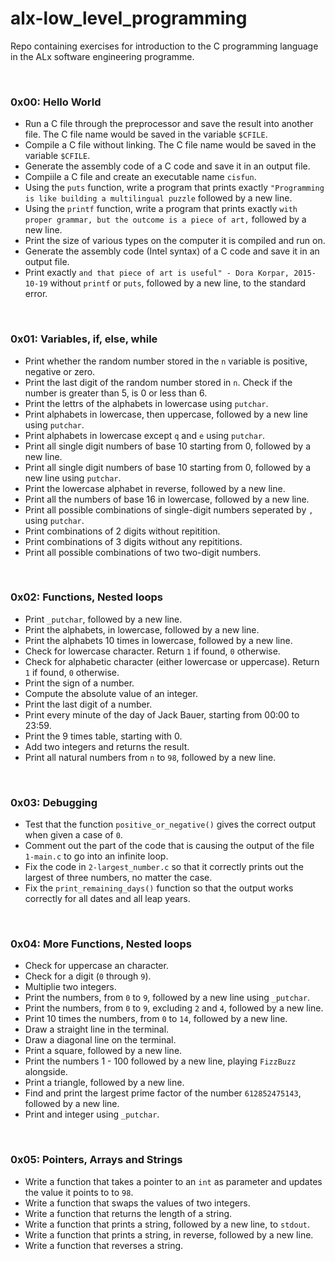 # alx-low_level_programming
Repo containing exercises for introduction to the C programming language in the ALx software engineering programme.

<br />

### 0x00: Hello World
- Run a C file through the preprocessor and save the result into another file. The C file name would be saved in the variable `$CFILE`.
- Compile a C file without linking. The C file name would be saved in the variable `$CFILE`.
- Generate the assembly code of a C code and save it in an output file.
- Compiile a C file and create an executable name `cisfun`.
- Using the `puts` function, write a program that prints exactly `"Programming is like building a multilingual puzzle` followed by a new line.
- Using the `printf` function, write a program that prints exactly `with proper grammar, but the outcome is a piece of art,` followed by a new line.
- Print the size of various types on the computer it is compiled and run on.
- Generate the assembly code (Intel syntax) of a C code and save it in an output file.
- Print exactly `and that piece of art is useful" - Dora Korpar, 2015-10-19` without `printf` or `puts`, followed by a new line, to the standard error.

<br />

### 0x01: Variables, if, else, while
- Print whether the random number stored in the `n` variable is positive, negative or zero.
- Print the last digit of the random number stored in `n`. Check if the number is greater than 5, is 0 or less than 6.
- Print the lettrs of the alphabets in lowercase using `putchar`.
- Print alphabets in lowercase, then uppercase, followed by a new line using `putchar`.
- Print alphabets in lowercase except `q` and `e` using `putchar`.
- Print all single digit numbers of base 10 starting from 0, followed by a new line.
- Print all single digit numbers of base 10 starting from 0, followed by a new line using `putchar`.
- Print the lowercase alphabet in reverse, followed by a new line.
- Print all the numbers of base 16 in lowercase, followed by a new line. 
- Print all possible combinations of single-digit numbers seperated by `, ` using `putchar`.
- Print combinations of 2 digits without repitition.
- Print combinations of 3 digits without  any repititions.
- Print all possible combinations of two two-digit numbers.

<br />

### 0x02: Functions, Nested loops
- Print `_putchar`, followed by a new line.
- Print the alphabets, in lowercase, followed by a new line.
- Print the alphabets 10 times in lowercase, followed by a new line.
- Check for lowercase character. Return `1` if found, `0` otherwise.
- Check for alphabetic character (either lowercase or uppercase). Return `1` if found, `0` otherwise.
- Print the sign of a number.
- Compute the absolute value of an integer.
- Print the last digit of a number.
- Print every minute of the day of Jack Bauer, starting from 00:00 to 23:59.
- Print the 9 times table, starting with 0.
- Add two integers and returns the result.
- Print all natural numbers from `n` to `98`, followed by a new line.

<br />

### 0x03: Debugging
- Test that the function `positive_or_negative()` gives the correct output when given a case of `0`.
- Comment out the part of the code that is causing the output of the file `1-main.c` to go into an infinite loop.
- Fix the code in `2-largest_number.c` so that it correctly prints out the largest of three numbers, no matter the case.
- Fix the `print_remaining_days()` function so that the output works correctly for all dates and all leap years.

<br />

### 0x04: More Functions, Nested loops
- Check for uppercase an character.
- Check for a digit (`0` through `9`).
- Multiplie two integers.
- Print the numbers, from `0` to `9`, followed by a new line using `_putchar`.
- Print the numbers, from `0` to `9`, excluding `2` and `4`, followed by a new line.
- Print 10 times the numbers, from `0` to `14`, followed by a new line.
- Draw a straight line in the terminal.
- Draw a diagonal line on the terminal.
- Print a square, followed by a new line.
- Print the numbers 1 - 100 followed by a new line, playing `FizzBuzz` alongside.
- Print a triangle, followed by a new line.
- Find and print the largest prime factor of the number `612852475143`, followed by a new line.
- Print and integer using `_putchar`.

<br />

### 0x05: Pointers, Arrays and Strings
- Write a function that takes a pointer to an `int` as parameter and updates the value it points to to `98`.
- Write a function that swaps the values of two integers.
- Write a function that returns the length of a string.
- Write a function that prints a string, followed by a new line, to `stdout`.
- Write a function that prints a string, in reverse, followed by a new line.
- Write a function that reverses a string.
